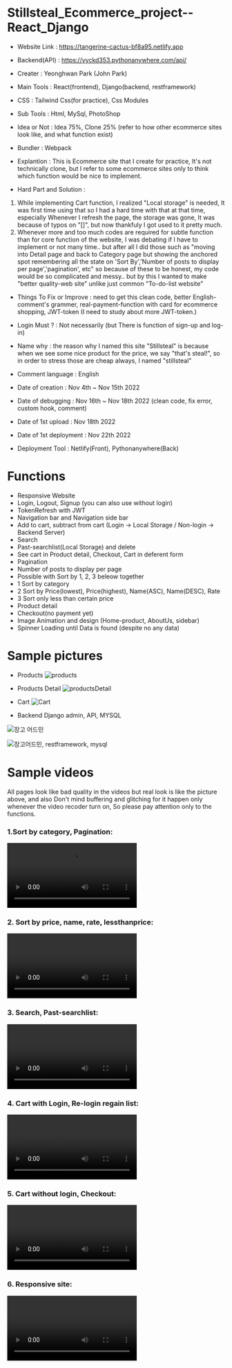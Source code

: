 # Stillsteal_Ecommerce_project--React_Django
- Website Link : https://tangerine-cactus-bf8a95.netlify.app
- Backend(API) : https://vyckd353.pythonanywhere.com/api/

- Creater : Yeonghwan Park (John Park)
- Main Tools : React(frontend), Django(backend, restframework)
- CSS : Tailwind Css(for practice), Css Modules
- Sub Tools : Html, MySql, PhotoShop
- Idea or Not : Idea 75%, Clone 25% (refer to how other ecommerce sites look like, and what function exist)
- Bundler : Webpack
- Explantion : This is Ecommerce site that I create for practice,
It's not technically clone, but I refer to some ecommerce sites
only to think which function would be nice to implement.

- Hard Part and Solution :
1. While implementing Cart function, I realized "Local storage" is needed, It was first time using that so I had a hard time with that at that time,
especially Whenever I refresh the page, the storage was gone, It was because of typos on "[]", but now thankfuly I got used to it pretty much.
2. Whenever more and too much codes are required for subtle function than for core function of the website, I was debating if I have to implement or not many time..
but after all I did those such as "moving into Detail page and back to Category page but showing the anchored spot remembering all the state on 'Sort By','Number of posts to display per page','pagination', etc"
so because of these to be honest, my code would be so complicated and messy.. but by this I wanted to make "better quality-web site" unlike just common "To-do-list website"

- Things To Fix or Improve : need to get this clean code, better English-comment's grammer, real-payment-function with card for ecommerce shopping, JWT-token (I need to study about more JWT-token.)
- Login Must ? : Not necessarily (but There is function of sign-up and log-in)
- Name why : the reason why I named this site "Stillsteal" is because when we see some nice product for the price, we say "that's steal!",
so in order to stress those are cheap always, I named "stillsteal"

- Comment language : English
- Date of creation : Nov 4th ~ Nov 15th 2022
- Date of debugging : Nov 16th ~ Nov 18th 2022 (clean code, fix error, custom hook, comment)
- Date of 1st upload : Nov 18th 2022
- Date of 1st deployment : Nov 22th 2022
- Deployment Tool : Netlify(Front), Pythonanywhere(Back)

# Functions
- Responsive Website
- Login, Logout, Signup (you can also use without login)
- TokenRefresh with JWT
- Navigation bar and Navigation side bar
- Add to cart, subtract from cart (Login -> Local Storage / Non-login -> Backend Server)
- Search
- Past-searchlist(Local Storage) and delete
- See cart in Product detail, Checkout, Cart in deferent form
- Pagination
- Number of posts to display per page
- Possible with Sort by 1, 2, 3 beleow together 
- 1 Sort by category
- 2 Sort by Price(lowest), Price(highest), Name(ASC), Name(DESC), Rate
- 3 Sort only less than certain price
- Product detail
- Checkout(no payment yet)
- Image Animation and design (Home-product, AboutUs, sidebar)
- Spinner Loading until Data is found (despite no any data)

# Sample pictures

- Products
![products](https://user-images.githubusercontent.com/106279616/202816996-f3fbcef0-a825-4caf-9ed4-2f23246af5af.jpg)

- Products Detail
![productsDetail](https://user-images.githubusercontent.com/106279616/202817066-06a0eb33-4c0f-48b6-8a51-4785cfc3276b.jpg)

- Cart
![Cart](https://user-images.githubusercontent.com/106279616/202817073-01c09c47-7e73-436d-a6e2-cefcea5af410.jpg)

- Backend Django admin, API, MYSQL

![장고 어드민](https://user-images.githubusercontent.com/106279616/202817473-196059a0-9989-4470-89cc-8b7e1db7c439.jpg)

![장고어드민, restframework, mysql](https://user-images.githubusercontent.com/106279616/202817483-ed6cde7d-e580-4e51-bceb-3360eb941d9c.jpg)


# Sample videos
All pages look like bad quality in the videos but real look is like the picture above,
and also Don't mind buffering and glitching for it happen only whenever the video recoder turn on,
So please pay attention only to the functions.

<h3> 1.Sort by category, Pagination: </h3>
<video src="https://user-images.githubusercontent.com/106279616/203090869-de93ff39-b4e7-4a51-a479-5baded54638d.mp4"></video>

<h3> 2. Sort by price, name, rate, lessthanprice: </h3>
<video src="https://user-images.githubusercontent.com/106279616/203091737-eb973947-a08d-481b-b28a-c23f714a63c5.mp4"></video>

<h3> 3. Search, Past-searchlist:  </h3>
<video src="https://user-images.githubusercontent.com/106279616/203092189-8ffa67d9-c679-4923-b394-2ebfee7545b5.mp4"></video>

<h3> 4. Cart with Login, Re-login regain list: </h3>
<video src="https://user-images.githubusercontent.com/106279616/203092673-ad37e5ef-29c1-4e80-b6de-21fbb021b325.mp4"></video>

<h3> 5. Cart without login, Checkout: </h3>
<video src="https://user-images.githubusercontent.com/106279616/203092735-60519df0-070f-44be-960a-fb977508b317.mp4"></video>

<h3> 6. Responsive site: </h3>
<video src="https://user-images.githubusercontent.com/106279616/203093064-d76e9253-0e54-4650-b1d6-9c87c563aa78.mp4"></video>


